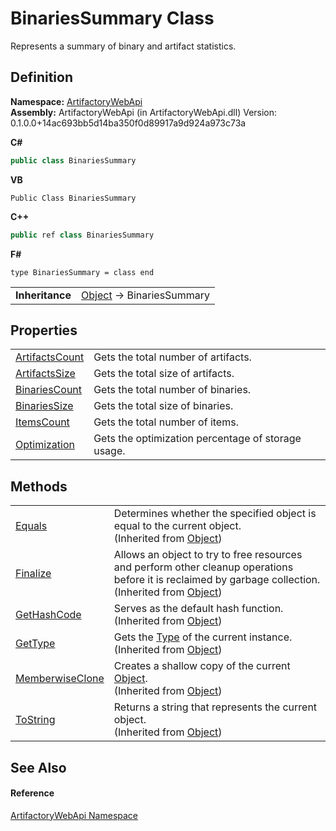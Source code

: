 # BinariesSummary Class


Represents a summary of binary and artifact statistics.



## Definition
**Namespace:** <a href="75b20af6-7197-02a5-e38f-f7b15eac4732">ArtifactoryWebApi</a>  
**Assembly:** ArtifactoryWebApi (in ArtifactoryWebApi.dll) Version: 0.1.0.0+14ac693bb5d14ba350f0d89917a9d924a973c73a

**C#**
``` C#
public class BinariesSummary
```
**VB**
``` VB
Public Class BinariesSummary
```
**C++**
``` C++
public ref class BinariesSummary
```
**F#**
``` F#
type BinariesSummary = class end
```

<table><tr><td><strong>Inheritance</strong></td><td><a href="https://learn.microsoft.com/dotnet/api/system.object" target="_blank" rel="noopener noreferrer">Object</a>  →  BinariesSummary</td></tr>
</table>



## Properties
<table>
<tr>
<td><a href="e88d9fa2-db9e-7994-b37a-074e9af37194">ArtifactsCount</a></td>
<td>Gets the total number of artifacts.</td></tr>
<tr>
<td><a href="76c9bf2c-5daa-a4e5-4c62-e489fdafef38">ArtifactsSize</a></td>
<td>Gets the total size of artifacts.</td></tr>
<tr>
<td><a href="c3f564e9-4914-def8-cd19-993a5dd49842">BinariesCount</a></td>
<td>Gets the total number of binaries.</td></tr>
<tr>
<td><a href="ea65a83b-0c48-3eae-7059-3379cc1ec3de">BinariesSize</a></td>
<td>Gets the total size of binaries.</td></tr>
<tr>
<td><a href="8ec3e1a6-acde-fccc-dbd6-dcb01a7f4e11">ItemsCount</a></td>
<td>Gets the total number of items.</td></tr>
<tr>
<td><a href="e77f83f6-5c14-33ec-1039-465560147439">Optimization</a></td>
<td>Gets the optimization percentage of storage usage.</td></tr>
</table>

## Methods
<table>
<tr>
<td><a href="https://learn.microsoft.com/dotnet/api/system.object.equals#system-object-equals(system-object)" target="_blank" rel="noopener noreferrer">Equals</a></td>
<td>Determines whether the specified object is equal to the current object.<br />(Inherited from <a href="https://learn.microsoft.com/dotnet/api/system.object" target="_blank" rel="noopener noreferrer">Object</a>)</td></tr>
<tr>
<td><a href="https://learn.microsoft.com/dotnet/api/system.object.finalize" target="_blank" rel="noopener noreferrer">Finalize</a></td>
<td>Allows an object to try to free resources and perform other cleanup operations before it is reclaimed by garbage collection.<br />(Inherited from <a href="https://learn.microsoft.com/dotnet/api/system.object" target="_blank" rel="noopener noreferrer">Object</a>)</td></tr>
<tr>
<td><a href="https://learn.microsoft.com/dotnet/api/system.object.gethashcode" target="_blank" rel="noopener noreferrer">GetHashCode</a></td>
<td>Serves as the default hash function.<br />(Inherited from <a href="https://learn.microsoft.com/dotnet/api/system.object" target="_blank" rel="noopener noreferrer">Object</a>)</td></tr>
<tr>
<td><a href="https://learn.microsoft.com/dotnet/api/system.object.gettype" target="_blank" rel="noopener noreferrer">GetType</a></td>
<td>Gets the <a href="https://learn.microsoft.com/dotnet/api/system.type" target="_blank" rel="noopener noreferrer">Type</a> of the current instance.<br />(Inherited from <a href="https://learn.microsoft.com/dotnet/api/system.object" target="_blank" rel="noopener noreferrer">Object</a>)</td></tr>
<tr>
<td><a href="https://learn.microsoft.com/dotnet/api/system.object.memberwiseclone" target="_blank" rel="noopener noreferrer">MemberwiseClone</a></td>
<td>Creates a shallow copy of the current <a href="https://learn.microsoft.com/dotnet/api/system.object" target="_blank" rel="noopener noreferrer">Object</a>.<br />(Inherited from <a href="https://learn.microsoft.com/dotnet/api/system.object" target="_blank" rel="noopener noreferrer">Object</a>)</td></tr>
<tr>
<td><a href="https://learn.microsoft.com/dotnet/api/system.object.tostring" target="_blank" rel="noopener noreferrer">ToString</a></td>
<td>Returns a string that represents the current object.<br />(Inherited from <a href="https://learn.microsoft.com/dotnet/api/system.object" target="_blank" rel="noopener noreferrer">Object</a>)</td></tr>
</table>

## See Also


#### Reference
<a href="75b20af6-7197-02a5-e38f-f7b15eac4732">ArtifactoryWebApi Namespace</a>  
